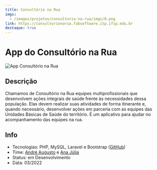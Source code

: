 ```yaml
---
title: Consultório na Rua
imgs:
  - /images/projetos/consultorio-na-rua/imgs/0.png
link: https://consultorionarua.fabsoftware.itp.ifsp.edu.br
destaque: true
---
```

# App do Consultório na Rua

![App Consultório na Rua](/projetos/logo-consultorio-na-rua.png)

## Descrição

Chamamos de Consultório na Rua equipes multiprofissionais que desenvolvem ações integrais de saúde frente às necessidades dessa população. Elas devem realizar suas atividades de forma itinerante e, quando necessário, desenvolver ações em parceria com as equipes das Unidades Básicas de Saúde do território. É um aplicativo para ajudar no acompanhamento das equipes na rua.

## Info

- Tecnologias: PHP, MySQL, Laravel e Bootstrap ([GitHub](https://github.com/fabsoftwareitp/consultorionarua.itp.ifsp.edu.br))
- Time: [André Augusto](/membros/andre-augusto) e [Ana Júlia](/membros/ana-julia)
- Status: em Desenvolvimento
- Data: 03/2022
